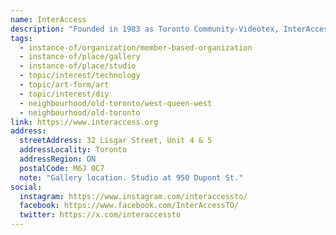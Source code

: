 ```yaml
---
name: InterAccess
description: "Founded in 1983 as Toronto Community-Videotex, InterAccess is a gallery, educational facility, production studio, festival, and registered charity dedicated to new media and emerging practices in art and technology. InterAccess's mission is to expand the cultural significance of art and technology by fostering and supporting the full cycle of art and artistic practice through education, production, and exhibition."
tags:
  - instance-of/organization/member-based-organization
  - instance-of/place/gallery
  - instance-of/place/studio
  - topic/interest/technology
  - topic/art-form/art
  - topic/interest/diy
  - neighbourhood/old-toronto/west-queen-west
  - neighbourhood/old-toronto
link: https://www.interaccess.org
address:
  streetAddress: 32 Lisgar Street, Unit 4 & 5
  addressLocality: Toronto
  addressRegion: ON
  postalCode: M6J 0C7
  note: "Gallery location. Studio at 950 Dupont St."
social:
  instagram: https://www.instagram.com/interaccessto/
  facebook: https://www.facebook.com/InterAccessTO/
  twitter: https://x.com/interaccessto
---
```


<!-- Community added from GitHub issue #47 -->
